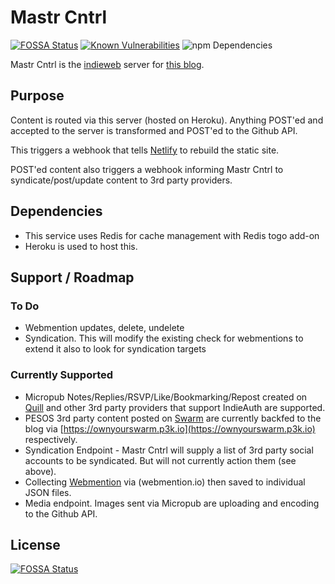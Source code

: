# Mastr Cntrl

[![FOSSA Status](https://app.fossa.io/api/projects/git%2Bgithub.com%2Fvipickering%2Fmastr-cntrl.svg?type=shield)](https://app.fossa.io/projects/git%2Bgithub.com%2Fvipickering%2Fmastr-cntrl?ref=badge_shield) [![Known Vulnerabilities](https://snyk.io/test/github/vipickering/mastr-cntrl/badge.svg?targetFile=package.json)](https://snyk.io/test/github/vipickering/mastr-cntrl?targetFile=package.json) ![npm Dependencies](https://david-dm.org/vipickering/mastr-cntrl.svg)

Mastr Cntrl is the [indieweb](https://indieweb.org) server for [this blog](https://vincentp.me).

## Purpose

Content is routed via this server (hosted on Heroku). Anything POST'ed and accepted to the server is transformed and POST'ed to the Github API.

This triggers a webhook that tells [Netlify](https://netlify.com) to rebuild the static site.

POST'ed content also triggers a webhook informing Mastr Cntrl to syndicate/post/update content to 3rd party providers.

## Dependencies

- This service uses Redis for cache management with Redis togo add-on
- Heroku is used to host this.

## Support / Roadmap

### To Do

- Webmention updates, delete, undelete
- Syndication. This will modify the existing check for webmentions to extend it also to look for syndication targets


### Currently Supported

- Micropub Notes/Replies/RSVP/Like/Bookmarking/Repost created on [Quill](https://quill.p3k.io) and other 3rd party providers that support IndieAuth are supported.
- PESOS 3rd party content posted on [Swarm](https://www.swarmapp.com) are currently backfed to the blog via [https://ownyourswarm.p3k.io](https://ownyourswarm.p3k.io) respectively.
- Syndication Endpoint - Mastr Cntrl will supply a list of 3rd party social accounts to be syndicated. But will not currently action them (see above).
- Collecting [Webmention](https://indieweb.org/webmention) via (webmention.io) then saved to individual JSON files.
- Media endpoint. Images sent via Micropub are uploading and encoding to the Github API.

## License
[![FOSSA Status](https://app.fossa.io/api/projects/git%2Bgithub.com%2Fvipickering%2Fmastr-cntrl.svg?type=large)](https://app.fossa.io/projects/git%2Bgithub.com%2Fvipickering%2Fmastr-cntrl?ref=badge_large)
